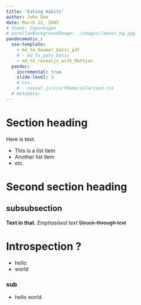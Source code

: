 ```yaml
---
title: 'Eating Habits'
author: John Doe
date: March 22, 2005
# theme: Copenhagen
# parallaxBackgroundImage: ./images/leaves_bg.jpg
pandocomatic_:
  use-template:
    - md_to_beamer_basic_pdf
    # - md_to_pptx_basic
    - md_to_revealjs_with_Mathjax
  pandoc:
    incremental: true
    slide-level: 3
    # css:
    # - reveal.js/css/theme/solarized.css
  # metadata:
---
```


# Section heading

Here is text.

+ This is a list item
+ Another list item
+ etc.

# Second section heading

## subsubsection
**Text in that.**
*Emphasised text*
~~Struck-through text~~

# Introspection ?

- hello
- world

### sub

- hello world
